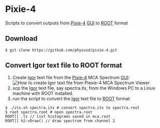 # Pixie-4

Scripts to convert outputs from [Pixie-4][] [GUI] to [ROOT] format

## Download
```
$ git clone https://github.com/physusd/pixie-4.git
```

## Convert Igor text file to ROOT format

1. Create [Igor] text file from the [Pixie-4] MCA Spectrum [GUI]:
![How to create Igor text file from Piexie-4 MCA Spectrum Viewer](https://dl.dropboxusercontent.com/u/19851056/0/Pixie-4-MCA-Spectrum-save-as-Igor-text.png)
2. scp the [Igor] text file, say spectra.itx, from the Windows PC to a Linux machine with ROOT installed.
3. run the script to convert the [Igor] text file to [ROOT] format:
```
$ ./itx.sh spectra.itx # convert spectra.itx to spectra.root
$ root spectra.root # open spectra.root
ROOT[] .ls // list histograms saved in mca.root
ROOT[] h2->Draw() // draw spectrum from channel 2
```

[Pixie-4]:http://www.xia.com/DGF_Pixie-4.html
[GUI]:http://www.xia.com/DGF_Pixie-4_Software.html
[ROOT]:http://root.cern.ch
[Igor]:https://www.wavemetrics.com/index.html
